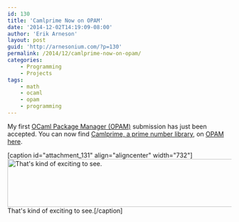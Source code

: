 ```yaml
---
id: 130
title: 'Camlprime Now on OPAM'
date: '2014-12-02T14:19:09-08:00'
author: 'Erik Arneson'
layout: post
guid: 'http://arnesonium.com/?p=130'
permalink: /2014/12/camlprime-now-on-opam/
categories:
    - Programming
    - Projects
tags:
    - math
    - ocaml
    - opam
    - programming
---
```


My first <a href="http://opam.ocaml.org/" target="_blank">OCaml Package Manager (OPAM)</a> submission has just been accepted. You can now find <a href="http://arnesonium.com/2014/11/prime-number-library-for-ocaml/" title="Prime Number Library for OCaml">Camlprime, a prime number library</a>, on <a href="http://opam.ocaml.org/packages/camlprime/camlprime.0.5/" target="_blank">OPAM here</a>.

[caption id="attachment_131" align="aligncenter" width="732"]<img src="http://arnesonium.com/wp-content/uploads/2014/12/Screenshot-from-2014-12-02-141709.png" alt="That&#039;s kind of exciting to see." width="732" height="108" class="size-full wp-image-131" /> That's kind of exciting to see.[/caption]